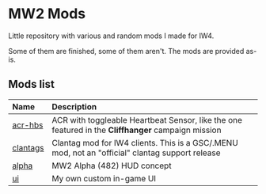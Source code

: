 # MW2 Mods

Little repository with various and random mods I made for IW4.

Some of them are finished, some of them aren't. The mods are provided as-is.

## Mods list

| Name                                                                                     | Description                                                                                     |
|:-----------------------------------------------------------------------------------------|:-----------------------------------------------------------------------------------------|
| <a href="https://github.com/sortileges/iw4mods/tree/master/acr-hbs">acr-hbs</a>      | ACR with toggleable Heartbeat Sensor, like the one featured in the **Cliffhanger** campaign mission
| <a href="https://github.com/sortileges/iw4mods/tree/master/clantags">clantags</a>       | Clantag mod for IW4 clients. This is a GSC/.MENU mod, not an "official" clantag support release
| <a href="https://github.com/sortileges/iw4mods/tree/master/alpha">alpha</a>       | MW2 Alpha (482) HUD concept
| <a href="https://github.com/sortileges/iw4mods/tree/master/ui">ui</a>       | My own custom in-game UI
